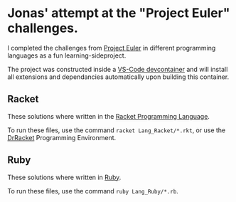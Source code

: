 # Jonas' attempt at the "Project Euler" challenges.
I completed the challenges from [Project Euler](https://projecteuler.net) in different programming languages as a fun learning-sideproject.

The project was constructed inside a [VS-Code devcontainer](https://code.visualstudio.com/docs/devcontainers/containers) and will install all extensions and dependancies automatically upon building this container.

## Racket
These solutions where written in the [Racket Programming Language](https://racket-lang.org).

To run these files, use the command `racket Lang_Racket/*.rkt`, or use the [DrRacket](https://download.racket-lang.org) Programming Environment.

## Ruby
These solutions where written in [Ruby](https://ruby-lang.org).

To run these files, use the command `ruby Lang_Ruby/*.rb`.